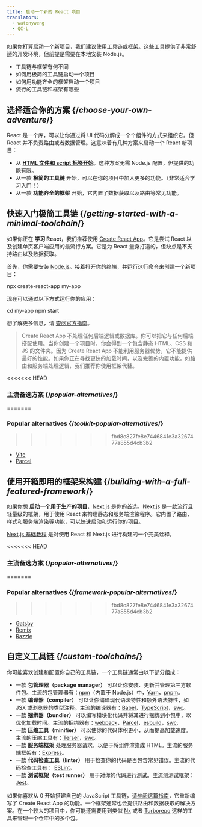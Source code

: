 ```yaml
---
title: 启动一个新的 React 项目
translators:
  - watonyweng
  - QC-L
---
```


<Intro>

如果你打算启动一个新项目，我们建议使用工具链或框架。这些工具提供了非常舒适的开发环境，但前提是需要在本地安装 Node.js。

</Intro>

<YouWillLearn>

* 工具链与框架有何不同
* 如何用极简的工具链启动一个项目
* 如何用功能齐全的框架启动一个项目
* 流行的工具链和框架有哪些

</YouWillLearn>

## 选择适合你的方案 {/*choose-your-own-adventure*/}

React 是一个库，可以让你通过将 UI 代码分解成一个个组件的方式来组织它。但 React 并不负责路由或者数据管理。这意味着有几种方案来启动一个 React 新项目：

* 从 [**HTML 文件和 script 标签开始**](/learn/add-react-to-a-website)。这种方案无需 Node.js 配置，但提供的功能有限。
* 从一款 **极简的工具链** 开始，可以在你的项目中加入更多的功能。（非常适合学习入门！）
* 从一款 **功能齐全的框架** 开始，它内置了数据获取以及路由等常见功能。

## 快速入门极简工具链 {/*getting-started-with-a-minimal-toolchain*/}

如果你正在 **学习 React**，我们推荐使用 [Create React App](https://create-react-app.dev/)。它是尝试 React 以及创建单页客户端应用的最流行方案。它是为 React 量身打造的，但缺点是不支持路由以及数据获取。

首先，你需要安装 [Node.js](https://nodejs.org/en/)。接着打开你的终端，并运行这行命令来创建一个新项目：

<TerminalBlock>

npx create-react-app my-app

</TerminalBlock>

现在可以通过以下方式运行你的应用：

<TerminalBlock>

cd my-app
npm start

</TerminalBlock>

想了解更多信息，请 [查阅官方指南](https://create-react-app.dev/docs/getting-started)。

> Create React App 不处理任何后端逻辑或数据库。你可以把它与任何后端搭配使用。当你创建一个项目时，你会得到一个包含静态 HTML、CSS 和 JS 的文件夹。因为 Create React App 不能利用服务器优势，它不能提供最好的性能。如果你正在寻找更快的加载时间，以及完善的内置功能，如路由和服务端处理逻辑，我们推荐你使用框架代替。

<<<<<<< HEAD
### 主流备选方案 {/*popular-alternatives*/}
=======
### Popular alternatives {/*toolkit-popular-alternatives*/}
>>>>>>> fbd8c827fe8e7446841e3a3267477a855d4cb3b2

* [Vite](https://vitejs.dev/guide/)
* [Parcel](https://parceljs.org/getting-started/webapp/)

## 使用开箱即用的框架来构建 {/*building-with-a-full-featured-framework*/}

如果你想 **启动一个用于生产的项目**，[Next.js](https://nextjs.org/) 是你的首选。Next.js 是一款流行且轻量级的框架，用于使用 React 来构建静态和服务端渲染程序。它内置了路由、样式和服务端渲染等功能，可以快速启动和运行你的项目。

[Next.js 基础教程](https://nextjs.org/learn/foundations/about-nextjs) 是对使用 React 和 Next.js 进行构建的一个完美诠释。

<<<<<<< HEAD
### 主流备选方案 {/*popular-alternatives*/}
=======
### Popular alternatives {/*framework-popular-alternatives*/}
>>>>>>> fbd8c827fe8e7446841e3a3267477a855d4cb3b2

* [Gatsby](https://www.gatsbyjs.org/)
* [Remix](https://remix.run/)
* [Razzle](https://razzlejs.org/)

## 自定义工具链 {/*custom-toolchains*/}

你可能喜欢创建和配置你自己的工具链，一个工具链通常由以下部分组成：

* 一款 **包管理器（package manager）** 可以让你安装、更新并管理第三方软件包。主流的包管理器有：[npm](https://www.npmjs.com/)（内置于 Node.js）中，[Yarn](https://yarnpkg.com/)，[pnpm](https://pnpm.io/)。
* 一款 **编译器（compiler）** 可以让你编译现代语法特性和额外语法特性，如 JSX 或浏览器的类型注释。主流的编译器有：[Babel](https://babeljs.io/)，[TypeScript](https://www.typescriptlang.org/)，[swc](https://swc.rs/)。
* 一款 **捆绑器（bundler）** 可以编写模块化代码并将其进行捆绑到小包中，以优化加载时间。主流的捆绑器有：[webpack](https://webpack.js.org/)，[Parcel](https://parceljs.org/)，[esbuild](https://esbuild.github.io/)，[swc](https://swc.rs/).
* 一款 **压缩工具（minifier）** 可以使你的代码体积更小，从而提高加载速度。主流的压缩工具有：[Terser](https://terser.org/)，[swc](https://swc.rs/)。
* 一款 **服务端框架** 处理服务器请求，以便于将组件渲染成 HTML。主流的服务端框架有：[Express](https://expressjs.com/)。
* 一款 **代码检查工具（linter）** 用于检查你的代码是否包含常见错误。主流的代码检查工具有： [ESLint](https://eslint.org/)。
* 一款 **测试框架（test runner）** 用于对你的代码进行测试。主流测测试框架：[Jest](https://jestjs.io/)。

如果你喜欢从 0 开始搭建自己的 JavaScript 工具链，[请参阅这篇指南](https://blog.usejournal.com/creating-a-react-app-from-scratch-f3c693b84658)，它重新编写了 Create React App 的功能。一个框架通常也会提供路由和数据获取的解决方案。在一个较大的项目中，你可能还需要用到类似 [Nx](https://nx.dev/react) 或者 [Turborepo](https://turborepo.org/) 这样的工具来管理一个仓库中的多个包。
